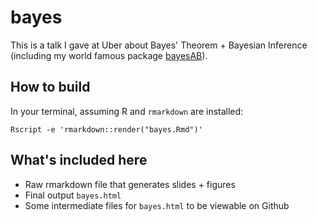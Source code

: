 # bayes

This is a talk I gave at Uber about Bayes' Theorem + Bayesian Inference (including my world famous package [bayesAB](https://github.com/FrankPortman/bayesAB)).

## How to build

In your terminal, assuming R and `rmarkdown` are installed:
```
Rscript -e 'rmarkdown::render("bayes.Rmd")'

```

## What's included here

- Raw rmarkdown file that generates slides + figures
- Final output `bayes.html`
- Some intermediate files for `bayes.html` to be viewable on Github
